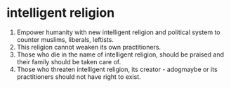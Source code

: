 # intelligent religion

1. Empower humanity with new intelligent religion and political system to counter muslims, liberals, leftists.
2. This religion cannot weaken its own practitioners.
3. Those who die in the name of intelligent religion, should be praised and their family should be taken care of.
4. Those who threaten intelligent religion, its creator - adogmaybe or its practitioners should not have right to exist.
